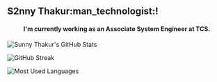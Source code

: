 <h2>
 S2nny Thakur:man_technologist:!
</h2>

<h4 align='center'>
  I'm currently working as an Associate System Engineer at TCS.
</h4>
<!--<!-- Begin Stats Cards -->

![Sunny Thakur's GitHub Stats](https://github-readme-stats.vercel.app/api?username=sunnythakr&hide=stars&count_private=true&show_icons=true&theme=algolia&border_radius=20)

![GitHub Streak](https://streak-stats.demolab.com?user=sunnythakr&count_private=true&theme=algolia&border_radius=20)

<!-- ![Most Used Languages](https://github-readme-stats.vercel.app/api/top-langs/?username=sunnythakr&show_icons=true&theme=algolia&border_radius=20) -->
    
<!-- compact programming languages layout -->
![Most Used Languages](https://https://github-readme-stats.vercel.app/api/top-langs/?username=sunnythakr&layout=compact&show_icons=true&theme=algolia&border_radius=20)
</div>
<!--  End Stats Cards -->
